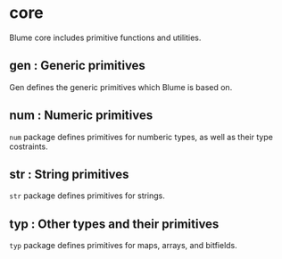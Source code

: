 # core
Blume core includes primitive functions and utilities.

## gen : Generic primitives
Gen defines the generic primitives which Blume is based on.

## num : Numeric primitives
`num` package defines primitives for numberic types, as well as their type costraints.

## str : String primitives
`str` package defines primitives for strings.

## typ : Other types and their primitives
`typ` package defines primitives for maps, arrays, and bitfields.

